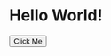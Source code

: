 
<!DOCTYPE html>
<html>
<head>
	<title>Example</title>
</head>
<body>

<h1 id="header">Hello World!</h1>

<button onclick="changeText()">Click Me</button>

<script>
	function changeText() {
		document.getElementById("header").innerHTML = "New Text!";
	}
</script>

</body>
</html>
